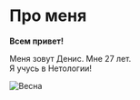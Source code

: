 # Про меня
**Всем привет!**  

Меня зовут Денис. Мне 27 лет.  
Я учусь в Нетологии!

![Весна](https://pibig.info/uploads/posts/2022-01/1641410647_1-pibig-info-p-vesna-v-rossii-priroda-krasivo-foto-1.jpg)